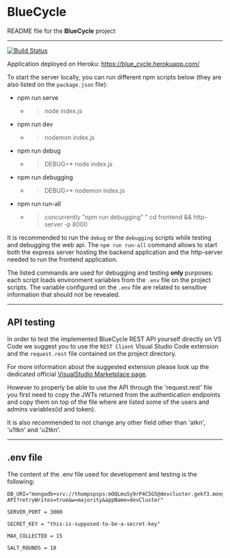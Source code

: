# BlueCycle

README file for the **BlueCycle** project

---

[![Build Status]()]()

Application deployed on Heroku:
https://blue_cycle.herokuapp.com/

To start the server locally, you can run different npm scripts below (they are also listed on the `package.json` file):
- npm run serve
    - > node index.js
- npm run dev
    - > nodemon index.js
- npm run debug
    - > DEBUG=* node index.js
- npm run debugging
    - > DEBUG=* nodemon index.js
- npm run run-all
    - > concurrently \"npm run debugging\" \" cd frontend && http-server -p 8000

It is recommended to run the `debug` or the `debugging` scripts while testing and debugging the web api.
The `npm run run-all` command allows to start both the express server hosting the backend application and the http-server needed to run the frontend application.

The listed commands are used for debugging and testing **only** purposes:
each script loads environment variables from the `.env` file on the project scripts. 
The variable configured on the `.env` file are related to sensitive information that should not be revealed.

---

## API testing

In order to test the implemented BlueCycle REST API yourself directly on VS Code we suggest you to use the `REST Client` Visual Studio Code extension and the `request.rest` file contained on the project directory.

For more information about the suggested extension please look up the dedicated official [VisualStudio Marketplace page](https://marketplace.visualstudio.com/items?itemName=humao.rest-client).

However to properly be able to use the API through the 'request.rest' file you first need to copy the JWTs returned from the authentication endpoints and copy them on top of the file where are listed some of the users and admins variables(id and token).

It is also recommended to not change any other field other than 'atkn', 'u1tkn' and 'u2tkn'.

---

## .env file

The content of the .env file used for development and testing is the following:

```
DB_URI="mongodb+srv://thompspsps:mOQLmuSy9rP4C5G5@devcluster.gekf3.mongodb.net/BlueCycle-API?retryWrites=true&w=majority&appName=devCluster"

SERVER_PORT = 3000

SECRET_KEY = "this-is-supposed-to-be-a-secret-key"

MAX_COLLECTED = 15

SALT_ROUNDS = 10
```